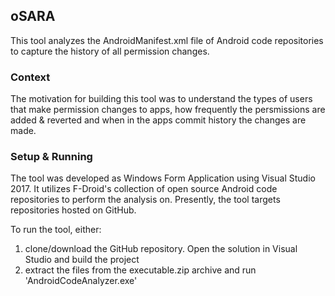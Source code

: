 ## oSARA
This tool analyzes the AndroidManifest.xml file of Android code repositories to capture the history of all permission changes.

### Context
The motivation for building this tool was to understand the types of users that make permission changes to apps, how frequently the persmissions are added & reverted and when in the apps commit history the changes are made.

### Setup & Running
The tool was developed as Windows Form Application using Visual Studio 2017. It utilizes <href src='https://f-droid.org/'> F-Droid's </a> collection of open source Android code repositories to perform the analysis on. Presently, the tool targets repositories hosted on GitHub.

To run the tool, either:
<ol>
	<li>
		clone/download the GitHub repository. Open the solution in Visual Studio and build the project
	</li>
	<li>
		extract the files from the executable.zip archive and run 'AndroidCodeAnalyzer.exe'
	</li>
</ol>
